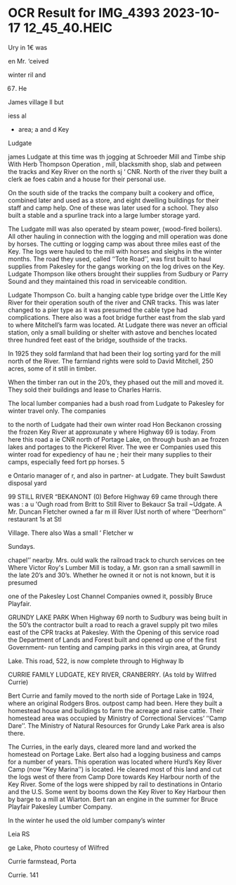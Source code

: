 # OCR Result for IMG_4393 2023-10-17 12_45_40.HEIC

Ury in
1€ was

en Mr.
‘ceived

winter
ril and

67. He

James
village
ll but

iess al
- area;
a and
d Key

Ludgate

james Ludgate at this time was th
jogging at Schroeder Mill and Timbe
ship With Herb Thompson Operation
, mill, blacksmith shop, slab and
petween the tracks and Key River on the north sj ‘
CNR. North of the river they built a clerk ae foes
cabin and a house for their personal use.

On the south side of the tracks the company built a
cookery and office, combined later and used as a store, and
eight dwelling buildings for their staff and camp help. One
of these was later used for a school. They also built a stable
and a spurline track into a large lumber storage yard.

The Ludgate mill was also operated by steam power,
(wood-fired boilers). All other hauling in connection with the
logging and mill operation was done by horses. The cutting
or logging camp was about three miles east of the Key. The
logs were hauled to the mill with horses and sleighs in the
winter months. The road they used, called ‘‘Tote Road’’,
was first built to haul supplies from Pakesley for the gangs
working on the log drives on the Key. Ludgate Thompson
like others brought their supplies from Sudbury or Parry
Sound and they maintained this road in serviceable
condition.

Ludgate Thompson Co. built a hanging cable type bridge
over the Little Key River for their operation south of the
river and CNR tracks. This was later changed to a pier type
as it was presumed the cable type had complications. There
also was a foot bridge further east from the slab yard to
where Mitchell’s farm was located. At Ludgate there was
never an official station, only a small building or shelter with
astove and benches located three hundred feet east of the
bridge, southside of the tracks.

In 1925 they sold farmland that had been their log sorting
yard for the mill north of the River. The farmland rights
were sold to David Mitchell, 250 acres, some of it still in
timber.

When the timber ran out in the 20’s, they phased out the
mill and moved it. They sold their buildings and lease to
Charles Harris.

The local lumber companies had a bush road from
Ludgate to Pakesley for winter travel only. The companies

to the north of Ludgate had their own winter road Hon
Beckanon crossing the frozen Key River at approxunate y
where Highway 69 is today. From here this road a ie
CNR north of Portage Lake, on through bush an ae
frozen lakes and portages to the Pickerel River. The wee er
Companies used this winter road for expediency of hau ne
; heir
their many supplies to their camps, especially feed fort
pp
horses. 5

e Ontario manager of
r, and also in partner-
at Ludgate. They built
Sawdust disposal yard

99
STILL RIVER “BEKANONT
(0)
Before Highway 69 came through there was : a u
'Ough road from Britt to Still River to Bekaucr Sa trail
~Udgate. A Mr. Duncan Fletcher owned a far m ill River
lUst north of where ‘‘Deerhorn’’ restaurant 1s at Stl

Village. There also Was a small ‘
Fletcher w

Sundays.

chapel’’ nearby. Mrs.
ould walk the railroad track to church services on
tee Where Victor Roy's Lumber Mill is today, a Mr.
gson ran a small sawmill in the late 20’s and 30’s.
Whether he owned it or not is not known, but it is presumed

one of the Pakesley Lost Channel Companies owned it,
possibly Bruce Playfair.

GRUNDY LAKE PARK
When Highway 69 north to Sudbury was being built in
the 50’s the contractor built a road to reach a gravel supply
pit two miles east of the CPR tracks at Pakesley. With the
Opening of this service road the Department of Lands and
Forest built and opened up one of the first Government-
run tenting and camping parks in this virgin area, at Grundy

Lake. This road, 522, is now complete through to Highway
lb

CURRIE FAMILY
LUDGATE, KEY RIVER, CRANBERRY.
(As told by Wilfred Currie)

Bert Currie and family moved to the north side of Portage
Lake in 1924, where an original Rodgers Bros. outpost camp
had been. Here they built a homestead house and buildings
to farm the acreage and raise cattle. Their homestead area
was occupied by Ministry of Correctional Services’ ‘‘Camp
Dare’’. The Ministry of Natural Resources for Grundy Lake
Park area is also there.

The Curries, in the early days, cleared more land and
worked the homestead on Portage Lake. Bert also had a
logging business and camps for a number of years. This
operation was located where Hurd’s Key River Camp (now
“Key Marina’’) is located. He cleared most of this land and
cut the logs west of there from Camp Dore towards Key
Harbour north of the Key River. Some of the logs were
shipped by rail to destinations in Ontario and the U.S. Some
went by booms down the Key River to Key Harbour then
by barge to a mill at Wiarton. Bert ran an engine in the
summer for Bruce Playfair Pakesley Lumber Company.

In the winter he used the old lumber company’s winter

Leia RS

ge Lake, Photo courtesy of Wilfred

Currie farmstead, Porta

Currie. 141
